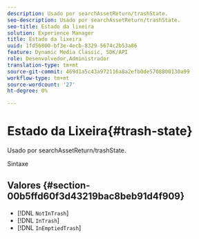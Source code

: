 ```yaml
---
description: Usado por searchAssetReturn/trashState.
seo-description: Usado por searchAssetReturn/trashState.
seo-title: Estado da lixeira
solution: Experience Manager
title: Estado da lixeira
uuid: 1fd56800-bf3e-4ecb-8329-5674c2b53a86
feature: Dynamic Media Classic, SDK/API
role: Desenvolvedor,Administrador
translation-type: tm+mt
source-git-commit: 469d1a5c43a972116a8a2efb0de5708800130a99
workflow-type: tm+mt
source-wordcount: '27'
ht-degree: 0%

---
```



# Estado da Lixeira{#trash-state}

Usado por searchAssetReturn/trashState.

Sintaxe

## Valores {#section-00b5ffd60f3d43219bac8beb91d4f909}

* [!DNL `NotInTrash`]
* [!DNL `InTrash`]
* [!DNL `InEmptiedTrash`]

